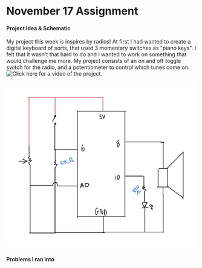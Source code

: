 # November 17 Assignment

#### Project Idea & Schematic

My project this week is inspires by radios! At first I had wanted to create a digital keyboard of sorts, that used 3 momentary switches as "piano keys". I felt that it wasn't that hard to do and I wanted to work on something that would challenge me more. My project consists of an on and off toggle switch for the radio, and a potentiometer to control which tunes come on. ![Click here](https://drive.google.com/file/d/11WzflGyhwffVQrQ8YXlKiO1M8ObNS52J/view?usp=sharing) for a video of the project.

![](Nov17Schematic.jpeg)

#### Problems I ran into
